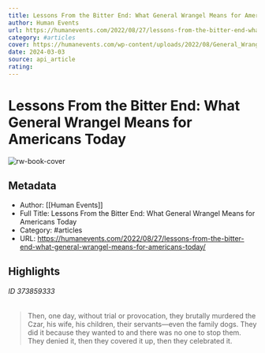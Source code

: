 ```yaml
---
title: Lessons From the Bitter End: What General Wrangel Means for Americans Today
author: Human Events
url: https://humanevents.com/2022/08/27/lessons-from-the-bitter-end-what-general-wrangel-means-for-americans-today/
category: #articles
cover: https://humanevents.com/wp-content/uploads/2022/08/General_Wrangel_Statue.jpg
date: 2024-03-03
source: api_article
rating:
---
```

# Lessons From the Bitter End: What General Wrangel Means for Americans Today

![rw-book-cover](https://humanevents.com/wp-content/uploads/2022/08/General_Wrangel_Statue.jpg)

## Metadata
- Author: [[Human Events]]
- Full Title: Lessons From the Bitter End: What General Wrangel Means for Americans Today
- Category: #articles
- URL: https://humanevents.com/2022/08/27/lessons-from-the-bitter-end-what-general-wrangel-means-for-americans-today/

## Highlights
###### ID 373859333
> Then, one day, without trial or provocation, they brutally murdered the Czar, his wife, his children, their servants—even the family dogs. They did it because they wanted to and there was no one to stop them. They denied it, then they covered it up, then they celebrated it.
    
